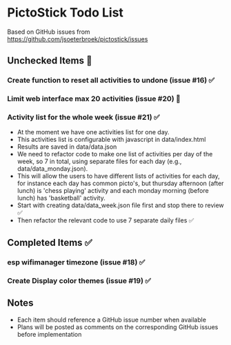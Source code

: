 # PictoStick Todo List

Based on GitHub issues from https://github.com/jsoeterbroek/pictostick/issues

## Unchecked Items 🔲

### Create function to reset all activities to undone (issue #16) ✅


### Limit web interface max 20 activities (issue #20) 🔲
### Activity list for the whole week (issue #21) ✅
- At the moment we have one activities list for one day.
- This activities list is configurable with javascript in data/index.html
- Results are saved in data/data.json
- We need to refactor code to make one list of activities per day of the week, so 7 in total, using separate files for each day (e.g., data/data_monday.json).
- This will allow the users to have different lists of activities for each day, for
  instance each day has common picto's, but thursday afternoon (after lunch) is 'chess playing' 
  activity and each monday morning (before lunch) has 'basketball' activity.
- Start with creating data/data_week.json file first and stop there to review ✅
- Then refactor the relevant code to use 7 separate daily files ✅ 


## Completed Items ✅

### esp wifimanager timezone (issue #18) ✅
### Create Display color themes (issue #19) ✅


## Notes

- Each item should reference a GitHub issue number when available
- Plans will be posted as comments on the corresponding GitHub issues before implementation
